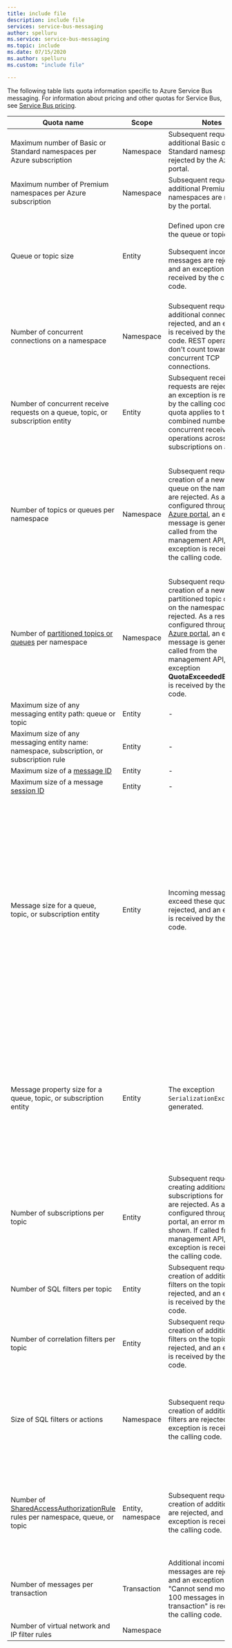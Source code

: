 ```yaml
---
title: include file
description: include file
services: service-bus-messaging
author: spelluru
ms.service: service-bus-messaging
ms.topic: include
ms.date: 07/15/2020
ms.author: spelluru
ms.custom: "include file"

---
```


The following table lists quota information specific to Azure Service Bus messaging. For information about pricing and other quotas for Service Bus, see [Service Bus pricing](https://azure.microsoft.com/pricing/details/service-bus/).

| Quota name | Scope | Notes | Value |
| --- | --- | --- | --- |
| Maximum number of Basic or Standard namespaces per Azure subscription |Namespace |Subsequent requests for additional Basic or Standard namespaces are rejected by the Azure portal. |100|
| Maximum number of Premium namespaces per Azure subscription |Namespace |Subsequent requests for additional Premium namespaces are rejected by the portal. |100 |
| Queue or topic size |Entity |Defined upon creation of the queue or topic. <br/><br/> Subsequent incoming messages are rejected, and an exception is received by the calling code. |1, 2, 3, 4 GB or 5 GB.<br /><br />In the Premium SKU, and the Standard SKU with [partitioning](/azure/service-bus-messaging/service-bus-partitioning) enabled, the maximum queue or topic size is 80 GB. |
| Number of concurrent connections on a namespace |Namespace |Subsequent requests for additional connections are rejected, and an exception is received by the calling code. REST operations don't count toward concurrent TCP connections. |Net Messaging: 1,000.<br /><br />AMQP: 5,000. |
| Number of concurrent receive requests on a queue, topic, or subscription entity |Entity |Subsequent receive requests are rejected, and an exception is received by the calling code. This quota applies to the combined number of concurrent receive operations across all subscriptions on a topic. |5,000 |
| Number of topics or queues per namespace |Namespace |Subsequent requests for creation of a new topic or queue on the namespace are rejected. As a result, if configured through the [Azure portal][Azure portal], an error message is generated. If called from the management API, an exception is received by the calling code. |10,000 for the Basic or Standard tier. The total number of topics and queues in a namespace must be less than or equal to 10,000. <br/><br/>For the Premium tier, 1,000 per messaging unit (MU). Maximum limit is 4,000. |
| Number of [partitioned topics or queues](/azure/service-bus-messaging/service-bus-partitioning) per namespace |Namespace |Subsequent requests for creation of a new partitioned topic or queue on the namespace are rejected. As a result, if configured through the [Azure portal][Azure portal], an error message is generated. If called from the management API, the exception **QuotaExceededException** is received by the calling code. |Basic and Standard tiers: 100.<br/><br/>Partitioned entities aren't supported in the [Premium](../articles/service-bus-messaging/service-bus-premium-messaging.md) tier.<br/><br />Each partitioned queue or topic counts toward the quota of 1,000 entities per namespace. |
| Maximum size of any messaging entity path: queue or topic |Entity |- |260 characters. |
| Maximum size of any messaging entity name: namespace, subscription, or subscription rule |Entity |- |50 characters. |
| Maximum size of a [message ID](/dotnet/api/microsoft.azure.servicebus.message.messageid) | Entity |- | 128 |
| Maximum size of a message [session ID](/dotnet/api/microsoft.azure.servicebus.message.sessionid) | Entity |- | 128 |
| Message size for a queue, topic, or subscription entity |Entity |Incoming messages that exceed these quotas are rejected, and an exception is received by the calling code. |Maximum message size: 256 KB for [Standard tier](../articles/service-bus-messaging/service-bus-premium-messaging.md), 1 MB for [Premium tier](../articles/service-bus-messaging/service-bus-premium-messaging.md). <br /><br />Due to system overhead, this limit is less than these values.<br /><br />Maximum header size: 64 KB.<br /><br />Maximum number of header properties in property bag: **byte/int.MaxValue**.<br /><br />Maximum size of property in property bag: No explicit limit. Limited by maximum header size. |
| Message property size for a queue, topic, or subscription entity |Entity | The exception `SerializationException` is generated. |Maximum message property size for each property is 32,000. Cumulative size of all properties can't exceed 64,000. This limit applies to the entire header of the [Brokered Message](/dotnet/api/microsoft.servicebus.messaging.brokeredmessage), which has both user properties and system properties, such as [Sequence Number](/dotnet/api/microsoft.servicebus.messaging.brokeredmessage.sequencenumber), [Label](/dotnet/api/microsoft.servicebus.messaging.brokeredmessage.label), and [Message ID](/dotnet/api/microsoft.servicebus.messaging.brokeredmessage.messageid). |
| Number of subscriptions per topic |Entity |Subsequent requests for creating additional subscriptions for the topic are rejected. As a result, if configured through the portal, an error message is shown. If called from the management API, an exception is received by the calling code. |2,000 per-topic for the Standard tier. |
| Number of SQL filters per topic |Entity |Subsequent requests for creation of additional filters on the topic are rejected, and an exception is received by the calling code. |2,000 |
| Number of correlation filters per topic |Entity |Subsequent requests for creation of additional filters on the topic are rejected, and an exception is received by the calling code. |100,000 |
| Size of SQL filters or actions |Namespace |Subsequent requests for creation of additional filters are rejected, and an exception is received by the calling code. |Maximum length of filter condition string: 1,024 (1 K).<br /><br />Maximum length of rule action string: 1,024 (1 K).<br /><br />Maximum number of expressions per rule action: 32. |
| Number of [SharedAccessAuthorizationRule](/dotnet/api/microsoft.servicebus.messaging.sharedaccessauthorizationrule) rules per namespace, queue, or topic |Entity, namespace |Subsequent requests for creation of additional rules are rejected, and an exception is received by the calling code. |Maximum number of rules per entity type: 12. <br /><br /> Rules that are configured on a Service Bus namespace apply to all types: queues, topics. |
| Number of messages per transaction | Transaction | Additional incoming messages are rejected, and an exception stating "Cannot send more than 100 messages in a single transaction" is received by the calling code. | 100 <br /><br /> For both **Send()** and **SendAsync()** operations. |
| Number of virtual network and IP filter rules | Namespace | &nbsp; | 128 | 

[Azure portal]: https://portal.azure.com
